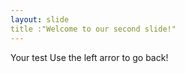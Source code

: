 ```yaml
---
layout: slide
title :"Welcome to our second slide!"
---
```

Your test
Use the left arror to go back!
